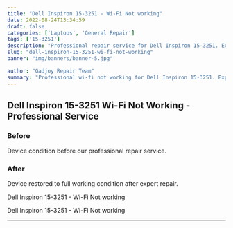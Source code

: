 ```yaml
---
title: "Dell Inspiron 15-3251 - Wi-Fi Not working"
date: 2022-08-24T13:34:59
draft: false
categories: ['Laptops', 'General Repair']
tags: ['15-3251']
description: "Professional repair service for Dell Inspiron 15-3251. Expert diagnosis and quality repairs in Bangalore."
slug: "dell-inspiron-15-3251-wi-fi-not-working"
banner: "img/banners/banner-5.jpg"

author: "Gadjoy Repair Team"
summary: "Professional wi-fi not working for Dell Inspiron 15-3251. Expert technicians, quality parts, warranty included."
---
```


## Dell Inspiron 15-3251 Wi-Fi Not Working - Professional Service

### Before

Device condition before our professional repair service.

### After

Device restored to full working condition after expert repair.

Dell Inspiron 15-3251 - Wi-Fi Not working

Dell Inspiron 15-3251 - Wi-Fi Not working

---